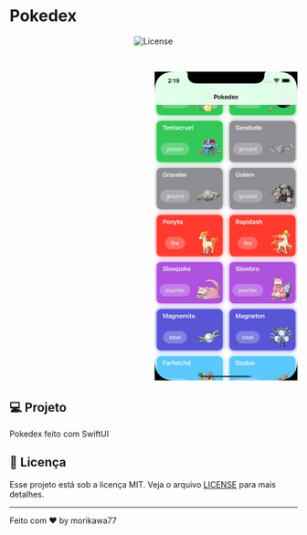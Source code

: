 # Pokedex

<p align="center">
 <img alt="License" src="https://img.shields.io/static/v1?label=license&message=MIT&color=15C3D6&labelColor=000000">
</p>

<br>

<p align="right">
  <img alt="Pokedex" src="screenshot.jpeg" width="250px">
</p>

## 💻 Projeto

Pokedex feito com SwiftUI


## :memo: Licença

Esse projeto está sob a licença MIT. Veja o arquivo [LICENSE](LICENSE.md) para mais detalhes.

---

Feito com ♥ by morikawa77
